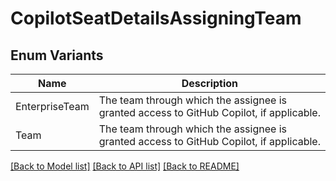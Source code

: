 # CopilotSeatDetailsAssigningTeam

## Enum Variants

| Name | Description |
|---- | -----|
| EnterpriseTeam | The team through which the assignee is granted access to GitHub Copilot, if applicable. |
| Team | The team through which the assignee is granted access to GitHub Copilot, if applicable. |

[[Back to Model list]](../README.md#documentation-for-models) [[Back to API list]](../README.md#documentation-for-api-endpoints) [[Back to README]](../README.md)


